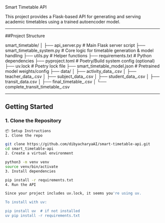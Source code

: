 
Smart Timetable API

This project provides a Flask-based API for generating and serving academic timetables using a trained autoencoder model.

---

##Project Structure

smart_timetable/
│
├── api_server.py # Main Flask server script
├── smart_timetable_system.py # Core logic for timetable generation & model handling
├── utils.py # Helper functions
├── requirements.txt # Python dependencies
├── pyproject.toml # Poetry/Build system config (optional)
├── uv.lock # Poetry lock file
├── smart_timetable_model.json # Pretrained model weights/config
├── data/
│ ├── activity_data_.csv
│ ├── teacher_data_.csv
│ ├── subject_data_.csv
│ ├── student_data_.csv
│ ├── transit_data.csv
│ ├── final_timetable_.csv
│ └── complete_transit_timetable_.csv


---

## Getting Started

### 1. Clone the Repository

```bash
📦 Setup Instructions
1. Clone the repo

git clone https://github.com/dibyacharyaAI/smart-timetable-api.git
cd smart_timetable-api
2. Create a virtual environment

python3 -m venv venv
source venv/bin/activate
3. Install dependencies

pip install -r requirements.txt
4. Run the API

Since your project includes uv.lock, it seems you're using uv.

To install with uv:

pip install uv  # if not installed
uv pip install -r requirements.txt
Or, if using pyproject.toml only:

uv venv
uv pip install .

python api_server.py
🔌 API Endpoints
Base URL: http://localhost:5001/api

Method	Endpoint	Description
GET	/timetable	Full timetable
GET	/timetable/section/<SECTION_ID>	Timetable for a section (e.g. SEC01)
GET	/timetable/day/<DAY_INDEX>	Timetable for a day (0=Mon)
GET	/teacher/<TEACHER_ID>	Timetable for a teacher
GET	/status	Model & schedule status
POST	/regenerate	Trigger regeneration of timetable

 Health
GET /api/status
 Full Timetable
GET /api/timetable
 Timetable by Section
GET /api/timetable/section/<SECTION_ID>
 Timetable by Day
GET /api/timetable/day/<DAY_NUMBER>
 Teacher Timetable
GET /api/teacher/<TEACHER_ID>
 Regenerate Timetable
POST /api/regenerate
⚠ Notes

Streamlit-related warnings like missing ScriptRunContext are harmless in bare execution mode.
Avoid pushing venv/ or large .dylib files to GitHub – they exceed size limits.
 Maintainer



Dibyakanta Acharya


